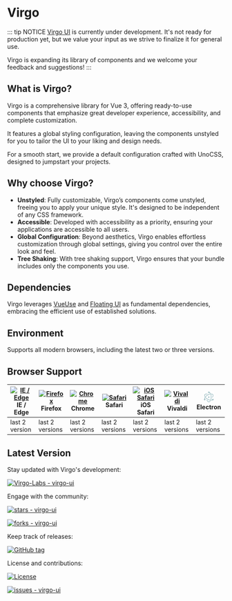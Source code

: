 # Virgo

::: tip NOTICE
[Virgo UI](https://github.com/Virgo-Labs/virgo-ui) is currently under development. It's not ready for production yet, but we value your input as we strive to finalize it for general use.

Virgo is expanding its library of components and we welcome your feedback and suggestions!
:::

## What is Virgo?

Virgo is a comprehensive library for Vue 3, offering ready-to-use components that emphasize great developer experience, accessibility, and complete customization.

It features a global styling configuration, leaving the components unstyled for you to tailor the UI to your liking and design needs.

For a smooth start, we provide a default configuration crafted with UnoCSS, designed to jumpstart your projects.

## Why choose Virgo?

- **Unstyled**: Fully customizable, Virgo’s components come unstyled, freeing you to apply your unique style. It's designed to be independent of any CSS framework.
- **Accessible**: Developed with accessibility as a priority, ensuring your applications are accessible to all users.
- **Global Configuration**: Beyond aesthetics, Virgo enables effortless customization through global settings, giving you control over the entire look and feel.
- **Tree Shaking**: With tree shaking support, Virgo ensures that your bundle includes only the components you use.

## Dependencies

Virgo leverages [VueUse](https://vueuse.org/) and [Floating UI](https://floating-ui.com/) as fundamental dependencies, embracing the efficient use of established solutions.

## Environment

Supports all modern browsers, including the latest two or three versions.

## Browser Support

| [<img src="https://raw.githubusercontent.com/alrra/browser-logos/master/src/edge/edge_48x48.png" alt="IE / Edge" width="24px" height="24px" />](http://godban.github.io/browsers-support-badges/)<br/>IE / Edge | [<img src="https://raw.githubusercontent.com/alrra/browser-logos/master/src/firefox/firefox_48x48.png" alt="Firefox" width="24px" height="24px" />](http://godban.github.io/browsers-support-badges/)<br/>Firefox | [<img src="https://raw.githubusercontent.com/alrra/browser-logos/master/src/chrome/chrome_48x48.png" alt="Chrome" width="24px" height="24px" />](http://godban.github.io/browsers-support-badges/)<br/>Chrome | [<img src="https://raw.githubusercontent.com/alrra/browser-logos/master/src/safari/safari_48x48.png" alt="Safari" width="24px" height="24px" />](http://godban.github.io/browsers-support-badges/)<br/>Safari | [<img src="https://raw.githubusercontent.com/alrra/browser-logos/master/src/safari-ios/safari-ios_48x48.png" alt="iOS Safari" width="24px" height="24px" />](http://godban.github.io/browsers-support-badges/)<br/>iOS Safari | [<img src="https://raw.githubusercontent.com/alrra/browser-logos/master/src/vivaldi/vivaldi_48x48.png" alt="Vivaldi" width="24px" height="24px" />](http://godban.github.io/browsers-support-badges/)<br/>Vivaldi | [<img src="https://raw.githubusercontent.com/alrra/browser-logos/master/src/electron/electron_48x48.png" alt="Electron" width="24px" height="24px" />](http://godban.github.io/browsers-support-badges/)<br/>Electron |
|-----------------------------------------------------------------------------------------------------------------------------------------------------------------------------------------------------------------| --------- | --------- | --------- | --------- | --------- | --------- |
| last 2 version                                                                                                                                                                                                  | last 2 versions| last 2 versions| last 2 versions| last 2 versions| last 2 versions| last 2 versions

## Latest Version

Stay updated with Virgo's development:

[![Virgo-Labs - virgo-ui](https://img.shields.io/static/v1?label=Virgo-Labs&message=virgo-ui&color=blue&logo=github)](https://github.com/Virgo-Labs/virgo-ui "Visit GitHub repository")

Engage with the community:

[![stars - virgo-ui](https://img.shields.io/github/stars/Virgo-Labs/virgo-ui?style=social)](https://github.com/Virgo-Labs/virgo-ui)

[![forks - virgo-ui](https://img.shields.io/github/forks/Virgo-Labs/virgo-ui?style=social)](https://github.com/Virgo-Labs/virgo-ui)

Keep track of releases:

[![GitHub tag](https://img.shields.io/github/tag/Virgo-Labs/virgo-ui?include_prereleases=&sort=semver&color=blue)](https://github.com/Virgo-Labs/virgo-ui/releases/)

License and contributions:

[![License](https://img.shields.io/badge/License-MIT-blue)](#license)

[![issues - virgo-ui](https://img.shields.io/github/issues/Virgo-Labs/virgo-ui)](https://github.com/Virgo-Labs/virgo-ui/issues)
